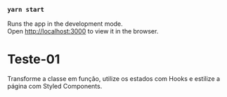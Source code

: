 ### `yarn start`

Runs the app in the development mode.<br />
Open [http://localhost:3000](http://localhost:3000) to view it in the browser.

# Teste-01

Transforme a classe em função, utilize os estados com Hooks e estilize a página com Styled Components.
